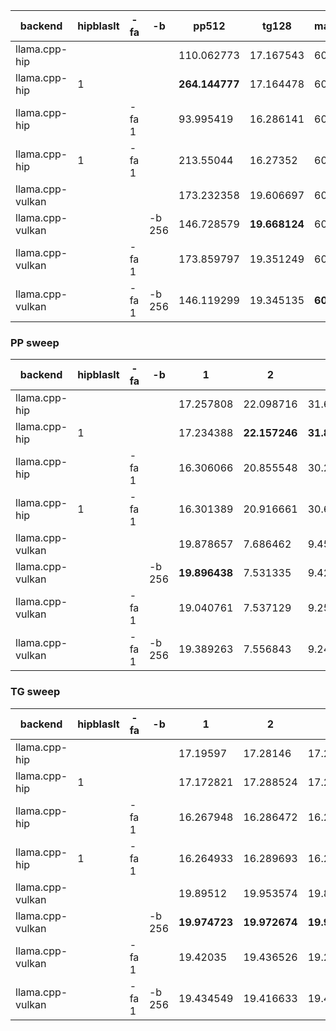 | backend          | hipblaslt   | -fa   | -b     | pp512          | tg128         | max_mem   |
|------------------|-------------|-------|--------|----------------|---------------|-----------|
| llama.cpp-hip    |             |       |        | 110.062773     | 17.167543     | 60728     |
| llama.cpp-hip    | 1           |       |        | **264.144777** | 17.164478     | 60765     |
| llama.cpp-hip    |             | -fa 1 |        | 93.995419      | 16.286141     | 60209     |
| llama.cpp-hip    | 1           | -fa 1 |        | 213.55044      | 16.27352      | 60237     |
| llama.cpp-vulkan |             |       |        | 173.232358     | 19.606697     | 60286     |
| llama.cpp-vulkan |             |       | -b 256 | 146.728579     | **19.668124** | 60067     |
| llama.cpp-vulkan |             | -fa 1 |        | 173.859797     | 19.351249     | 60268     |
| llama.cpp-vulkan |             | -fa 1 | -b 256 | 146.119299     | 19.345135     | **60037** |


### PP sweep


| backend          | hipblaslt   | -fa   | -b     | 1             | 2             | 4                      | 8             | 16            | 32            | 64           | 128            | 256                | 512            | 1024           | 2048           | 4096           |
|------------------|-------------|-------|--------|---------------|---------------|------------------------|---------------|---------------|---------------|--------------|----------------|--------------------|----------------|----------------|----------------|----------------|
| llama.cpp-hip    |             |       |        | 17.257808     | 22.098716     | 31.680183              | **41.963382** | **67.286749** | **71.332406** | 66.010713    | 85.551541      | 106.122404         | 110.062773     | 107.548881     | 105.57523      | 100.290184     |
| llama.cpp-hip    | 1           |       |        | 17.234388     | **22.157246** | **31.806767999999998** | 34.485094     | 57.443787     | 63.998599     | 91.316962    | **141.380404** | **196.366691**     | **264.144777** | **255.163895** | **236.443135** | **210.798748** |
| llama.cpp-hip    |             | -fa 1 |        | 16.306066     | 20.855548     | 30.238365              | 40.973672     | 62.087885     | 65.701995     | 60.104762    | 73.068078      | 92.759895          | 93.995419      | 93.197817      | 81.618568      | 69.220143      |
| llama.cpp-hip    | 1           | -fa 1 |        | 16.301389     | 20.916661     | 30.601308              | 40.624837     | 64.744191     | 68.553694     | **91.35537** | 137.073491     | 185.416123         | 213.55044      | 189.981017     | 153.621217     | 109.709723     |
| llama.cpp-vulkan |             |       |        | 19.878657     | 7.686462      | 9.451524               | 12.425651     | 25.833629     | 41.618101     | 63.372745    | 102.937517     | 148.762566         | 173.232358     | 168.144368     | 162.757085     | 159.392358     |
| llama.cpp-vulkan |             |       | -b 256 | **19.896438** | 7.531335      | 9.429977               | 12.291575     | 26.149455     | 42.040268     | 63.409361    | 103.545233     | 148.18868          | 146.728579     | 137.971288     | 141.634431     | 130.511215     |
| llama.cpp-vulkan |             | -fa 1 |        | 19.040761     | 7.537129      | 9.252738               | 12.371741     | 26.0906       | 41.868124     | 63.102697    | 102.266319     | 146.61933199999999 | 173.859797     | 171.67967      | 165.008335     | 152.063766     |
| llama.cpp-vulkan |             | -fa 1 | -b 256 | 19.389263     | 7.556843      | 9.242198               | 12.350794     | 25.739454     | 41.575574     | 62.665022    | 102.230406     | 148.272772         | 146.119299     | 137.067282     | 140.308531     | 124.492035     |


### TG sweep


| backend          | hipblaslt   | -fa   | -b     | 1             | 2             | 4             | 8             | 16                 | 32            | 64            | 128           | 256           | 512           | 1024          | 2048          | 4096         |
|------------------|-------------|-------|--------|---------------|---------------|---------------|---------------|--------------------|---------------|---------------|---------------|---------------|---------------|---------------|---------------|--------------|
| llama.cpp-hip    |             |       |        | 17.19597      | 17.28146      | 17.258775     | 17.306296     | 17.28916           | 17.290922     | 17.252076     | 17.167543     | 16.931914     | 16.555267     | 15.986413     | 14.786972     | 13.114607    |
| llama.cpp-hip    | 1           |       |        | 17.172821     | 17.288524     | 17.290641     | 17.274267     | 17.248851          | 17.288417     | 17.258547     | 17.164478     | 16.953116     | 16.54074      | 15.97659      | 14.811392     | 13.113559    |
| llama.cpp-hip    |             | -fa 1 |        | 16.267948     | 16.286472     | 16.264229     | 16.293126     | 16.286175          | 16.282448     | 16.281882     | 16.286141     | 16.261251     | 16.256349     | 15.860658     | 15.090314     | 13.680993    |
| llama.cpp-hip    | 1           | -fa 1 |        | 16.264933     | 16.289693     | 16.289437     | 16.302133     | 16.276338          | 16.292744     | 16.284262     | 16.27352      | 16.26275      | 16.26861      | 15.853814     | 15.076421     | 13.687798    |
| llama.cpp-vulkan |             |       |        | 19.89512      | 19.953574     | 19.846087     | **19.944716** | **19.905186**      | 19.869469     | 19.87386      | 19.606697     | **19.439303** | **19.297433** | 18.953789     | 18.105816     | 16.723876    |
| llama.cpp-vulkan |             |       | -b 256 | **19.974723** | **19.972674** | **19.969319** | 19.936374     | 19.809029          | **19.912953** | **19.875589** | **19.668124** | 19.412263     | 19.250586     | 18.924006     | 18.081305     | 16.745992    |
| llama.cpp-vulkan |             | -fa 1 |        | 19.42035      | 19.436526     | 19.2698       | 19.39698      | 19.372672          | 19.376482     | 19.346376     | 19.351249     | 19.302318     | 19.206259     | 19.040451     | 18.653384     | 17.926649    |
| llama.cpp-vulkan |             | -fa 1 | -b 256 | 19.434549     | 19.416633     | 19.465964     | 19.33647      | 19.408360000000002 | 19.336844     | 19.333993     | 19.345135     | 19.34846      | 19.21995      | **19.041296** | **18.711098** | **17.92843** |
